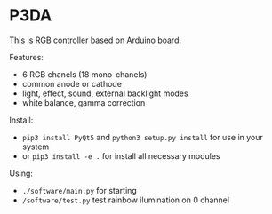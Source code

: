 # P3DA

This is RGB controller based on Arduino board.

Features:
- 6 RGB chanels (18 mono-chanels)
- common anode or cathode
- light, effect, sound, external backlight modes
- white balance, gamma correction

Install:
- `pip3 install PyQt5` and `python3 setup.py install` for use in your system
- or `pip3 install -e .` for install all necessary modules

Using: 
- `./software/main.py` for starting
- `/software/test.py` test rainbow ilumination on 0 channel
